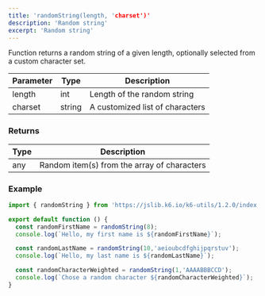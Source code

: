 ```yaml
---
title: 'randomString(length, 'charset')'
description: 'Random string'
excerpt: 'Random string'
---
```


Function returns a random string of a given length, optionally selected from a custom character set.


| Parameter     | Type   | Description |
| ------------- | ------ |  --- |
| length  | int  | Length of the random string |
| charset  | string  | A customized list of characters |


### Returns

| Type   | Description     |
| -----  | --------------- |
| any    | Random item(s) from the array of characters  |


### Example

<CodeGroup labels={[]}>

```javascript
import { randomString } from 'https://jslib.k6.io/k6-utils/1.2.0/index.js';

export default function () {
  const randomFirstName = randomString(8);
  console.log(`Hello, my first name is ${randomFirstName}`);

  const randomLastName = randomString(10,'aeioubcdfghijpqrstuv');
  console.log(`Hello, my last name is ${randomLastName}`);

  const randomCharacterWeighted = randomString(1,'AAAABBBCCD');
  console.log(`Chose a random character ${randomCharacterWeighted}`);
}
```

</CodeGroup>
